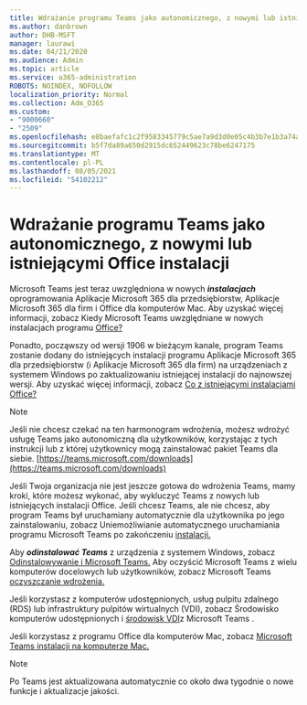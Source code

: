 ```yaml
---
title: Wdrażanie programu Teams jako autonomicznego, z nowymi lub istniejącymi Office instalacji
ms.author: danbrown
author: DHB-MSFT
manager: laurawi
ms.date: 04/21/2020
ms.audience: Admin
ms.topic: article
ms.service: o365-administration
ROBOTS: NOINDEX, NOFOLLOW
localization_priority: Normal
ms.collection: Adm_O365
ms.custom:
- "9000660"
- "2509"
ms.openlocfilehash: e8baefafc1c2f9583345779c5ae7a9d3d0e05c4b3b7e1b3a74a9a22f7ceed02a
ms.sourcegitcommit: b5f7da89a650d2915dc652449623c78be6247175
ms.translationtype: MT
ms.contentlocale: pl-PL
ms.lasthandoff: 08/05/2021
ms.locfileid: "54102212"
---
```

# <a name="deploying-teams-as-standalone-or-with-new-or-existing-office-installations"></a>Wdrażanie programu Teams jako autonomicznego, z nowymi lub istniejącymi Office instalacji

Microsoft Teams jest teraz uwzględniona w nowych ***instalacjach*** oprogramowania Aplikacje Microsoft 365 dla przedsiębiorstw, Aplikacje Microsoft 365 dla firm i Office dla komputerów Mac. Aby uzyskać więcej informacji, zobacz Kiedy Microsoft Teams uwzględniane w nowych instalacjach programu [Office?](https://docs.microsoft.com/deployoffice/teams-install#when-will-microsoft-teams-start-being-included-with-new-installations-of-microsoft-365-apps)

Ponadto, począwszy od wersji 1906 w bieżącym kanale,  program Teams zostanie dodany do istniejących instalacji programu Aplikacje Microsoft 365 dla przedsiębiorstw (i Aplikacje Microsoft 365 dla firm) na urządzeniach z systemem Windows po zaktualizowaniu istniejącej instalacji do najnowszej wersji. Aby uzyskać więcej informacji, zobacz [Co z istniejącymi instalacjami Office?](https://docs.microsoft.com/deployoffice/teams-install#what-about-existing-installations-of-microsoft-365-apps)

> [!NOTE]
> Jeśli nie chcesz czekać na ten harmonogram wdrożenia, możesz wdrożyć usługę [](https://docs.microsoft.com/MicrosoftTeams/msi-deployment) Teams jako autonomiczną dla użytkowników, korzystając z tych instrukcji lub z której użytkownicy mogą zainstalować pakiet Teams dla siebie. [https://teams.microsoft.com/downloads](https://teams.microsoft.com/downloads)

Jeśli Twoja organizacja nie jest jeszcze gotowa do wdrożenia Teams, mamy kroki, które [](https://docs.microsoft.com/deployoffice/teams-install#how-to-exclude-microsoft-teams-from-new-installations-of-microsoft-365-apps) możesz [](https://docs.microsoft.com/deployoffice/teams-install#use-group-policy-to-control-the-installation-of-microsoft-teams) wykonać, aby wykluczyć Teams z nowych lub istniejących instalacji Office.  Jeśli chcesz Teams, ale nie chcesz, aby program Teams był uruchamiany automatycznie dla użytkownika po jego zainstalowaniu, zobacz Uniemożliwianie automatycznego uruchamiania programu Microsoft Teams po zakończeniu [instalacji.](https://docs.microsoft.com/deployoffice/teams-install#use-group-policy-to-prevent-microsoft-teams-from-starting-automatically-after-installation)

Aby ***odinstalować Teams*** z urządzenia z systemem Windows, zobacz [Odinstalowywanie i Microsoft Teams.](https://support.office.com/article/3b159754-3c26-4952-abe7-57d27f5f4c81) Aby oczyścić Microsoft Teams z wielu komputerów docelowych lub użytkowników, zobacz Microsoft Teams [oczyszczanie wdrożenia.](https://docs.microsoft.com/microsoftteams/scripts/powershell-script-teams-deployment-clean-up)

Jeśli korzystasz z komputerów udostępnionych, usług pulpitu zdalnego (RDS) lub infrastruktury pulpitów wirtualnych (VDI), zobacz Środowisko komputerów udostępnionych i [środowisk VDI](https://docs.microsoft.com/deployoffice/teams-install#shared-computer-and-vdi-environments-with-microsoft-teams)z Microsoft Teams .

Jeśli korzystasz z programu Office dla komputerów Mac, zobacz [Microsoft Teams instalacji na komputerze Mac.](https://docs.microsoft.com/deployoffice/teams-install#microsoft-teams-installations-on-a-mac)

> [!NOTE]
> Po Teams jest aktualizowana automatycznie [](https://docs.microsoft.com/deployoffice/teams-install#feature-and-quality-updates-for-microsoft-teams) co około dwa tygodnie o nowe funkcje i aktualizacje jakości. 